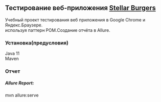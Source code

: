 ## Тестирование веб-приложения [Stellar Burgers](https://stellarburgers.nomoreparties.site/)
Учебный проект тестирования веб приложения в Google Chrome и Яндекс.Браузере.<br> используя паттерн POM.Создание  отчёта в Allure.<br>

### Установка(предусловия)
  Java 11
  <br> Maven <br>

### Отчет
##### Allure Report:
  mvn allure:serve
